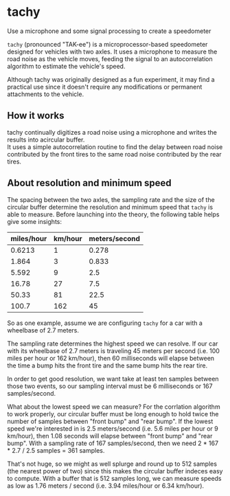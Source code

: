 # tachy
Use a microphone and some signal processing to create a speedometer

`tachy` (pronounced "TAK-ee") is a microprocessor-based speedometer designed for vehicles with two axles.
It uses a microphone to measure the road noise as the vehicle moves, feeding the signal to an autocorrelation 
algorithm to estimate the vehicle's speed.

Although tachy was originally designed as a fun experiment, it may find a practical use since it doesn't
require any modifications or permanent attachments to the vehicle.

## How it works

tachy continually digitizes a road noise using a microphone and writes the results into acircular buffer.  
It uses a simple autocorrelation routine to find the delay between road noise contributed by the front tires to 
the same road noise contributed by the rear tires.

## About resolution and minimum speed

The spacing between the two axles, the sampling rate and the size of the circular buffer determine 
the resolution and minimum speed that `tachy` is able to measure.  Before launching into the theory, 
the following table helps give some insights:

|miles/hour|km/hour|meters/second|
|--|--|--|
|0.6213|1|0.278|
|1.864|3|0.833|
|5.592|9|2.5|
|16.78|27|7.5|
|50.33|81|22.5|
|100.7|162|45|

So as one example, assume we are configuring `tachy` for a car with a wheelbase of 2.7 meters.

The sampling rate determines the highest speed we can resolve.  If our car with its wheelbase
of 2.7 meters is traveling 45 meters per second (i.e. 100 miles per hour or 162 km/hour), then
60 milliseconds will elapse between the time a bump hits the front tire and the same bump hits 
the rear tire.  

In order to get good resolution, we want take at least ten samples between those two
events, so our sampling interval must be 6 milliseconds or 167 samples/second.

What about the lowest speed we can measure?  For the corrlation algorithm to work properly,
our circular buffer must be long enough to hold twice the number of samples between "front 
bump" and "rear bump".  If the lowest speed we're interested in is 2.5 meters/second (i.e. 
5.6 miles per hour or 9 km/hour), then 1.08 seconds will elapse between "front bump" and 
"rear bump".  With a sampling rate of 167 samples/second, then we need 2 * 167 * 2.7 / 2.5 
samples = 361 samples.

That's not huge, so we might as well splurge and round up to 512 samples (the nearest power 
of two) since this makes the circular buffer indeces easy to compute.  With a buffer that is
512 samples long, we can measure speeds as low as 1.76 meters / second (i.e. 3.94 miles/hour 
or 6.34 km/hour).

